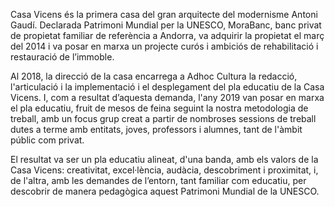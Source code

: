 Casa Vicens és la primera casa del gran arquitecte del modernisme Antoni Gaudí. Declarada Patrimoni Mundial per la UNESCO, MoraBanc, banc privat de propietat familiar de referència a Andorra, va adquirir la propietat el març del 2014 i va posar en marxa un projecte curós i ambiciós de rehabilitació i restauració de l’immoble. 

Al 2018, la direcció de la casa encarrega a Adhoc Cultura la redacció, l'articulació i la implementació i el desplegament del pla educatiu de la Casa Vicens. I, com a resultat d’aquesta demanda, l'any 2019 van posar en marxa el pla educatiu, fruit de mesos de feina seguint la nostra metodologia de treball, amb un focus grup creat a partir de nombroses sessions de treball dutes a terme amb entitats, joves, professors i alumnes, tant de l'àmbit públic com privat. 

El resultat va ser un pla educatiu alineat, d'una banda, amb els valors de la Casa Vicens: creativitat, excel·lència, audàcia, descobriment i proximitat, i, de l'altra, amb les demandes de l’entorn, tant familiar com educatiu, per descobrir de manera pedagògica aquest Patrimoni Mundial de la UNESCO.